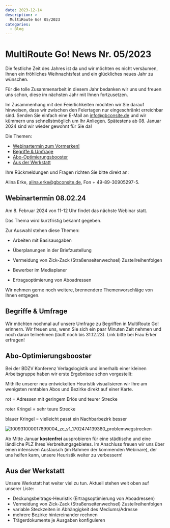 ```yaml
---
date: 2023-12-14
description: >
  MultiRoute Go! 05/2023
categories:
  - Blog
---
```


# MultiRoute Go! News Nr. 05/2023


Die festliche Zeit des Jahres ist da und wir möchten es nicht versäumen, Ihnen ein fröhliches Weihnachtsfest und ein glückliches neues Jahr zu wünschen.

Für die tolle Zusammenarbeit in diesem Jahr bedanken wir uns und freuen uns schon, diese im nächsten Jahr mit Ihnen fortzusetzen.

Im Zusammenhang mit den Feierlichkeiten möchten wir Sie darauf hinweisen, dass wir zwischen den Feiertagen nur eingeschränkt erreichbar sind. Senden Sie einfach eine E-Mail an info@gbconsite.de und wir kümmern uns schnellstmöglich um Ihr Anliegen. Spätestens ab 08. Januar 2024 sind wir wieder gewohnt für Sie da!


Die Themen:

- [Webinartermin zum Vormerken!](https://go.multiroute.de/handbuch/blog/2023/12/14/multiroute-go-news-nr-052023/#webinartermin-080224)
- [Begriffe & Umfrage](https://go.multiroute.de/handbuch/blog/2023/12/14/multiroute-go-news-nr-052023/#begriffe-umfrage)
- [Abo-Optimierungsbooster](https://go.multiroute.de/handbuch/blog/2023/12/14/multiroute-go-news-nr-052023/#abo-optimierungsbooster)
- [Aus der Werkstatt](https://go.multiroute.de/handbuch/blog/2023/12/14/multiroute-go-news-nr-052023/#aus-der-werkstatt)
<!-- more -->

Ihre Rückmeldungen und Fragen richten Sie bitte direkt an:

Alina Erke, alina.erke@gbconsite.de, Fon + 49-89-30905297-5.

## Webinartermin 08.02.24

Am 8. Februar 2024 von 11-12 Uhr findet das nächste Webinar statt.

Das Thema wird kurzfristig bekannt gegeben. 

Zur Auswahl stehen diese Themen:

- Arbeiten mit Basisausgaben

- Überplanungen in der Briefzustellung

- Vermeidung von Zick-Zack (Straßenseitenwechsel) Zustellreihenfolgen

- Bewerber im Mediaplaner

- Ertragsoptimierung von Aboadressen


Wir nehmen gerne noch weitere, brennendere Themenvorschläge von Ihnen entgegen.

## Begriffe & Umfrage

 Wir möchten nochmal auf unsere Umfrage zu Begriffen in MultiRoute Go! erinnern. Wir freuen uns, wenn Sie sich ein paar Minuten Zeit nehmen und noch daran teilnehmen (läuft noch bis 31.12.23). Link bitte bei Frau Erker erfragen!

## Abo-Optimierungsbooster
 

Bei der BDZV Konferenz Verlagslogistik und innerhalb einer kleinen Arbeitsgruppe haben wir erste Ergebnisse schon vorgestellt:

Mithilfe unserer neu entwickelten Heuristik visualisieren wir Ihre am wenigsten rentablen Abos und Bezirke direkt auf einer Karte.


rot = Adressen mit geringem Erlös und teurer Strecke

roter Kringel = sehr teure Strecke

blauer Kringel = vielleicht passt ein Nachbarbezirk besser



![100931000017899004_zc_v1_1702474139380_problemwegstrecken](https://github.com/gbconsite/MultiRoute-Go/assets/99329016/2f50787f-c15d-475e-9399-e3fefa666137)

Ab Mitte Januar **kostenfrei** ausprobieren für eine städtische und eine ländliche PLZ Ihres Verbreitungsgebietes. Im Anschluss freuen wir uns über einen intensiven Austausch (im Rahmen der kommenden Webinare), der uns helfen kann, unsere Heuristik weiter zu verbessern!


## Aus der Werkstatt



Unsere Werkstatt hat weiter viel zu tun. Aktuell stehen weit oben auf unserer Liste:

- Deckungsbeitrags-Heuristik (Ertragsoptimierung von Aboadressen)
- Vermeidung von Zick-Zack (Straßenseitenwechsel) Zustellreihenfolgen
- variable Steckzeiten in Abhängigkeit des Mediums/Adresse
- mehrere Bezirke hintereinander rechnen
- Trägerdokumente je Ausgaben konfiguieren
